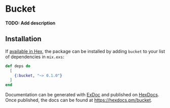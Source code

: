 # Bucket

**TODO: Add description**

## Installation

If [available in Hex](https://hex.pm/docs/publish), the package can be installed
by adding `bucket` to your list of dependencies in `mix.exs`:

```elixir
def deps do
  [
    {:bucket, "~> 0.1.0"}
  ]
end
```

Documentation can be generated with [ExDoc](https://github.com/elixir-lang/ex_doc)
and published on [HexDocs](https://hexdocs.pm). Once published, the docs can
be found at <https://hexdocs.pm/bucket>.

